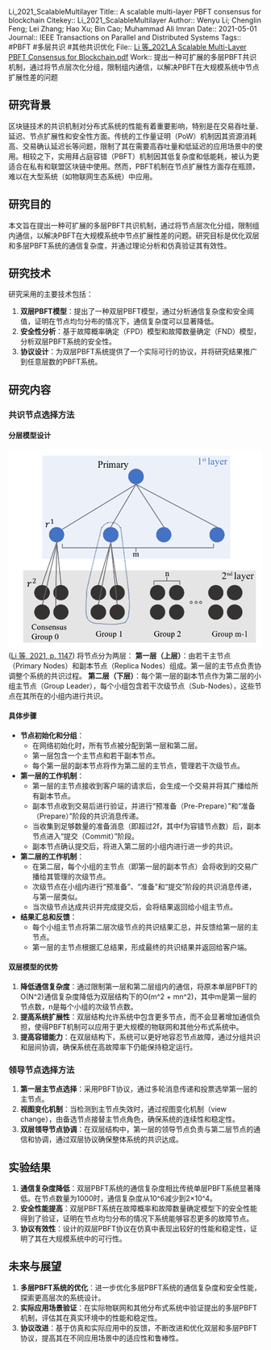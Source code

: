 Li\_2021\_ScalableMultilayer
Title:: A scalable multi-layer PBFT consensus for blockchain
Citekey:: Li\_2021\_ScalableMultilayer
Author:: Wenyu Li; Chenglin Feng; Lei Zhang; Hao Xu; Bin Cao; Muhammad Ali Imran
Date:: 2021-05-01
Journal:: IEEE Transactions on Parallel and Distributed Systems
Tags:: #PBFT  #多层共识 #其他共识优化 
File:: [Li 等\_2021\_A Scalable Multi-Layer PBFT Consensus for Blockchain.pdf](zotero://open-pdf/0_JVZW7BN7)
Work:: 提出一种可扩展的多层PBFT共识机制，通过将节点层次化分组，限制组内通信，以解决PBFT在大规模系统中节点扩展性差的问题
## 研究背景
区块链技术的共识机制对分布式系统的性能有着重要影响，特别是在交易吞吐量、延迟、节点扩展性和安全性方面。传统的工作量证明（PoW）机制因其资源消耗高、交易确认延迟长等问题，限制了其在需要高吞吐量和低延迟的应用场景中的使用。相较之下，实用拜占庭容错（PBFT）机制因其低复杂度和低能耗，被认为更适合在私有和联盟区块链中使用。然而，PBFT机制在节点扩展性方面存在瓶颈，难以在大型系统（如物联网生态系统）中应用。
## 研究目的
本文旨在提出一种可扩展的多层PBFT共识机制，通过将节点层次化分组，限制组内通信，以解决PBFT在大规模系统中节点扩展性差的问题。研究目标是优化双层和多层PBFT系统的通信复杂度，并通过理论分析和仿真验证其有效性。
## 研究技术
研究采用的主要技术包括：
1.  **双层PBFT模型**：提出了一种双层PBFT模型，通过分析通信复杂度和安全阈值，证明在节点均匀分布的情况下，通信复杂度可以显著降低。
2.  **安全性分析**：基于故障概率确定（FPD）模型和故障数量确定（FND）模型，分析双层PBFT系统的安全性。
3.  **协议设计**：为双层PBFT系统提供了一个实际可行的协议，并将研究结果推广到任意层数的PBFT系统。
## 研究内容
### 共识节点选择方法
#### **分层模型设计**
![\<img alt="" data-attachment-key="9LDAPXD5" data-annotation="%7B%22attachmentURI%22%3A%22http%3A%2F%2Fzotero.org%2Fusers%2F10122808%2Fitems%2FJVZW7BN7%22%2C%22annotationKey%22%3A%22C458F9F7%22%2C%22color%22%3A%22%23ffd400%22%2C%22pageLabel%22%3A%221147%22%2C%22position%22%3A%7B%22pageIndex%22%3A1%2C%22rects%22%3A%5B%5B304.256%2C562.676%2C518.519%2C730.547%5D%5D%7D%2C%22citationItem%22%3A%7B%22uris%22%3A%5B%22http%3A%2F%2Fzotero.org%2Fusers%2F10122808%2Fitems%2FD4Z5EH2D%22%5D%2C%22locator%22%3A%221147%22%7D%7D" width="357" height="280" src="05-附件/9LDAPXD5.png" ztype="zimage">](05-附件/9LDAPXD5.png)\
<span class="citation" data-citation="%7B%22citationItems%22%3A%5B%7B%22uris%22%3A%5B%22http%3A%2F%2Fzotero.org%2Fusers%2F10122808%2Fitems%2FD4Z5EH2D%22%5D%2C%22locator%22%3A%221147%22%7D%5D%2C%22properties%22%3A%7B%7D%7D" ztype="zcitation">(<span class="citation-item"><a href="zotero://select/library/items/D4Z5EH2D">Li 等, 2021, p. 1147</a></span>)</span>
将节点分为两层：
**第一层（上层）**：由若干主节点（Primary Nodes）和副本节点（Replica Nodes）组成。第一层的主节点负责协调整个系统的共识过程。
**第二层（下层）**：每个第一层的副本节点作为第二层的小组主节点（Group Leader），每个小组包含若干次级节点（Sub-Nodes），这些节点在其所在的小组内进行共识。
#### 具体步骤
*   **节点初始化和分组**：
    *   在网络初始化时，所有节点被分配到第一层和第二层。
    *   第一层包含一个主节点和若干副本节点。
    *   每个第一层的副本节点将作为第二层的主节点，管理若干次级节点。
*   **第一层的工作机制**：
    *   第一层的主节点接收到客户端的请求后，会生成一个交易并将其广播给所有副本节点。
    *   副本节点收到交易后进行验证，并进行“预准备（Pre-Prepare）”和“准备（Prepare）”阶段的共识消息传递。
    *   当收集到足够数量的准备消息（即超过2f，其中f为容错节点数）后，副本节点进入“提交（Commit）”阶段。
    *   副本节点确认提交后，将进入第二层的小组内进行进一步的共识。
*   **第二层的工作机制**：
    *   在第二层，每个小组的主节点（即第一层的副本节点）会将收到的交易广播给其管理的次级节点。
    *   次级节点在小组内进行“预准备”、“准备”和“提交”阶段的共识消息传递，与第一层类似。
    *   当次级节点达成共识并完成提交后，会将结果返回给小组主节点。
*   **结果汇总和反馈**：
    *   每个小组主节点将第二层次级节点的共识结果汇总，并反馈给第一层的主节点。
    *   第一层的主节点根据汇总结果，形成最终的共识结果并返回给客户端。
#### 双层模型的优势
1.  **降低通信复杂度**：通过限制第一层和第二层组内的通信，将原本单层PBFT的O(N^2)通信复杂度降低为双层结构下的O(m^2 + mn^2)，其中m是第一层的节点数，n是每个小组的次级节点数。
2.  **提高系统扩展性**：双层结构允许系统中包含更多节点，而不会显著增加通信负担，使得PBFT机制可以应用于更大规模的物联网和其他分布式系统中。
3.  **提高容错能力**：在双层结构下，系统可以更好地容忍节点故障，通过分组共识和层间协调，确保系统在高故障率下仍能保持稳定运行。
### 领导节点选择方法
1.  **第一层主节点选择**：采用PBFT协议，通过多轮消息传递和投票选举第一层的主节点。
2.  **视图变化机制**：当检测到主节点失效时，通过视图变化机制（view change），由备选节点接替主节点角色，确保系统的连续性和稳定性。
3.  **双层领导节点协调**：在双层结构中，第一层的领导节点负责与第二层节点的通信和协调，通过双层协议确保整体系统的共识达成。
## 实验结果
1.  **通信复杂度降低**：双层PBFT系统的通信复杂度相比传统单层PBFT系统显著降低。在节点数量为1000时，通信复杂度从10^6减少到2×10^4。
2.  **安全性能提高**：双层PBFT系统在故障概率和故障数量确定模型下的安全性能得到了验证，证明在节点均匀分布的情况下系统能够容忍更多的故障节点。
3.  **协议有效性**：设计的双层PBFT协议在仿真中表现出较好的性能和稳定性，证明了其在大规模系统中的可行性。
## 未来与展望
1.  **多层PBFT系统的优化**：进一步优化多层PBFT系统的通信复杂度和安全性能，探索更高层次的系统设计。
2.  **实际应用场景验证**：在实际物联网和其他分布式系统中验证提出的多层PBFT机制，评估其在真实环境中的性能和稳定性。
3.  **协议改进**：基于仿真和实际应用中的反馈，不断改进和优化双层和多层PBFT协议，提高其在不同应用场景中的适应性和鲁棒性。
